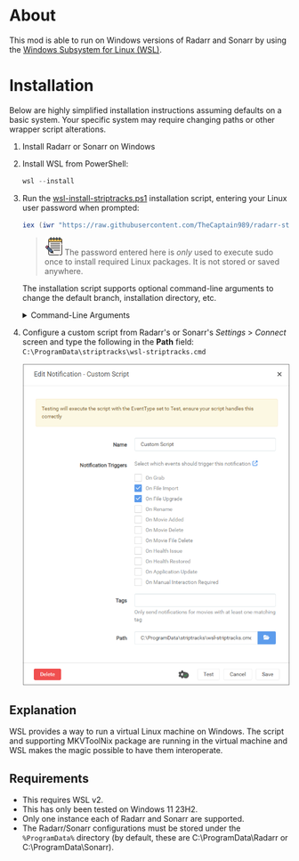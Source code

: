 # About
This mod is able to run on Windows versions of Radarr and Sonarr by using the [Windows Subsystem for Linux (WSL)](https://learn.microsoft.com/en-us/windows/wsl/).

# Installation
Below are highly simplified installation instructions assuming defaults on a basic system.  Your specific system may require changing paths or other wrapper script alterations.

1. Install Radarr or Sonarr on Windows
2. Install WSL from PowerShell:

    ```powershell
    wsl --install
    ```

3. Run the [wsl-install-striptracks.ps1](./wsl-install-striptracks.ps1)
installation script, entering your Linux user password when prompted:

    ```powershell
    iex (iwr "https://raw.githubusercontent.com/TheCaptain989/radarr-striptracks/refs/heads/master/wsl/wsl-install-striptracks.ps1").Content
    ```

    >![notes] The password entered here is *only* used to execute sudo once to install required Linux packages.  It is not stored or saved anywhere.

    The installation script supports optional command-line arguments to change the default branch, installation directory, etc.

    <details>
    <summary>Command-Line Arguments</summary>

    Option|Argument|Description
    ---|---|---
    -Password|\<SecureString>|Your WSL Linux user password
    -Directory|\<path>|Directory to install striptracks to<br/>Default: `C:\ProgramData\striptracks`
    -Branch|\<string>|GitHub branch of source code to download<br/>Default: `master`
    -Webroot|\<url>|GitHub download URL for striptracks<br/>Default: `https://raw.githubusercontent.com/TheCaptain989/radarr-striptracks/refs/heads/master`
    
    </details>

4. Configure a custom script from Radarr's or Sonarr's *Settings* > *Connect* screen and type the following in the **Path** field:  
   `C:\ProgramData\striptracks\wsl-striptracks.cmd`  

   ![wsl custom script](./wsl-custom-script.png "New Custom Script")

## Explanation
WSL provides a way to run a virtual Linux machine on Windows.  The script and supporting MKVToolNix package are running in the virtual machine
and WSL makes the magic possible to have them interoperate.

## Requirements
- This requires WSL v2.
- This has only been tested on Windows 11 23H2.
- Only one instance each of Radarr and Sonarr are supported.
- The Radarr/Sonarr configurations must be stored under the `%ProgramData%` directory (by default, these are C:\ProgramData\Radarr or C:\ProgramData\Sonarr).

[notes]: ../.assets/notes.png "Note"
